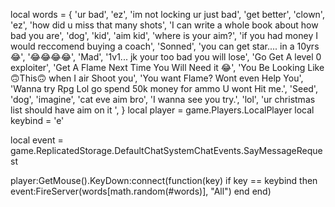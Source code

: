 local words = {
    'ur bad',
    'ez',
    'im not locking ur just bad',
    'get better',
    'clown',
    'ez',
    'how did u miss that many shots',
    'I can write a whole book about how bad you are',
    'dog',
    'kid',
    'aim kid',
    'where is your aim?',
    'if you had money I would reccomend buying a coach',
    'Sonned',
    'you can get star.... in a 10yrs 😂',
    '😂😂😂😂',
    'Mad',
    '1v1... jk your too bad you will lose',
    'Go Get A level 0 exploiter',
    'Get A Flame Next Time You Will Need it 😂',
    'You Be Looking Like 🙃This🙃 when I air Shoot you',
    'You want Flame? Wont even Help You',
    'Wanna try Rpg Lol go spend 50k money for ammo U wont Hit me.',
    'Seed',
    'dog',
    'imagine',
    'cat eve aim bro',
    'I wanna see you try.',
    'lol',
    'ur christmas list should have aim on it ',
}
local player = game.Players.LocalPlayer
local keybind = 'e'

local event = game.ReplicatedStorage.DefaultChatSystemChatEvents.SayMessageRequest

player:GetMouse().KeyDown:connect(function(key)
    if key == keybind then
        event:FireServer(words[math.random(#words)], "All")
    end
end)
